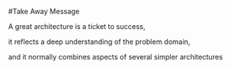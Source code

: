 #Take Away Message

A great architecture is a ticket to success,

it reflects a deep understanding of the problem domain,

and it normally combines aspects of several simpler architectures
